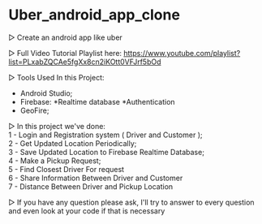 ﻿# Uber_android_app_clone

▷ Create an android app like uber

▷ Full Video Tutorial Playlist here: https://www.youtube.com/playlist?list=PLxabZQCAe5fgXx8cn2iKOtt0VFJrf5bOd

▷ Tools Used In this Project:
- Android Studio;
- Firebase:
    *Realtime database
    *Authentication
 - GeoFire;

▷ In this project we've done:<br />
1 - Login and Registration system ( Driver and Customer );<br />
2 - Get Updated Location Periodically;<br />
3 - Save Updated Location to Firebase Realtime Database;<br />
4 - Make a Pickup Request;<br />
5 - Find Closest Driver For request<br />
6 - Share Information Between Driver and Customer<br />
7 - Distance Between Driver and Pickup Location<br />

▷ If you have any question please ask, I'll try to answer to every question and even look at your code if that is necessary